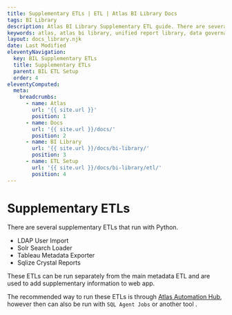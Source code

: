 ```yaml
---
title: Supplementary ETLs | ETL | Atlas BI Library Docs
tags: BI Library
description: Atlas BI Library Supplementary ETL guide. There are several supplementary ETL's created to help gather extra data outside of the main SSIS packages.
keywords: atlas, atlas bi library, unified report library, data governance, database, etl, supplementary etl, ldap, solr, tableau, crystal, sap
layout: docs_library.njk
date: Last Modified
eleventyNavigation:
  key: BIL Supplementary ETLs
  title: Supplementary ETLs
  parent: BIL ETL Setup
  order: 4
eleventyComputed:
  meta:
    breadcrumbs:
      - name: Atlas
        url: '{{ site.url }}'
        position: 1
      - name: Docs
        url: '{{ site.url }}/docs/'
        position: 2
      - name: BI Library
        url: '{{ site.url }}/docs/bi-library/'
        position: 3
      - name: ETL Setup
        url: '{{ site.url }}/docs/bi-library/etl/'
        position: 4
---
```


# Supplementary ETLs

There are several supplementary ETLs that run with Python.

- LDAP User Import
- Solr Search Loader
- Tableau Metadata Exporter
- Sqlize Crystal Reports

These ETLs can be run separately from the main metadata ETL and are used to add supplementary information to web app.

The recommended way to run these ETLs is through [Atlas Automation Hub](/docs/automation-hub/), however then can also be run with `SQL Agent Jobs` or another tool .
